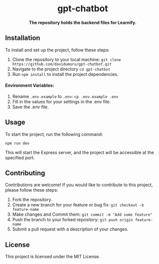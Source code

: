 <div align = "center">

# gpt-chatbot

#### The repository holds the backend files for Learnify.

</div>

## Installation

To install and set up the project, follow these steps:

1. Clone the repository to your local machine: `git clone https://github.com/davidumoru/gpt-chatbot.git`
2. Navigate to the project directory `cd gpt-chatbot`
3. Run `npm install` to install the project dependencies.

#### Environment Variables:
1. Rename `.env.example` to `.env`: `cp .env.example .env`
2. Fill in the values for your settings in the .env file.
3. Save the .env file.

## Usage

To start the project, run the following command:

`npm run dev`

This will start the Express server, and the project will be accessible at the specified port.

## Contributing

Contributions are welcome! If you would like to contribute to this project, please follow these steps:

1. Fork the repository.
2. Create a new branch for your feature or bug fix: `git checkout -b feature-name`
3. Make changes and Commit them: `git commit -m "Add some feature"`
4. Push the branch to your forked repository: `git push origin feature-name`
5. Submit a pull request with a description of your changes.

## License

This project is licensed under the MIT License.